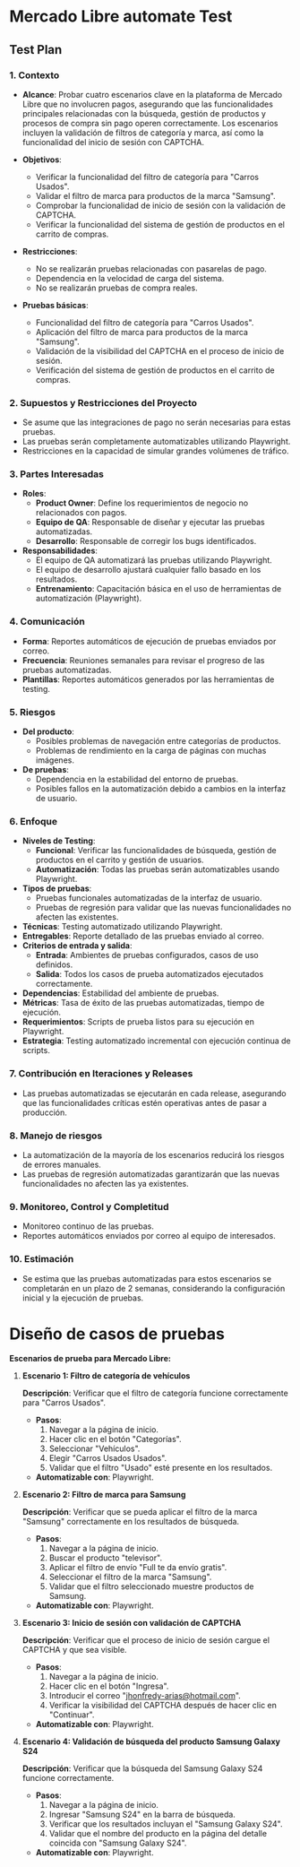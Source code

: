 # Mercado Libre automate Test

## **Test Plan**

### **1. Contexto**

- **Alcance**: Probar cuatro escenarios clave en la plataforma de Mercado Libre que no involucren pagos, asegurando que las funcionalidades principales relacionadas con la búsqueda, gestión de productos y procesos de compra sin pago operen correctamente. Los escenarios incluyen la validación de filtros de categoría y marca, así como la funcionalidad del inicio de sesión con CAPTCHA.
    
- **Objetivos**:
    
    - Verificar la funcionalidad del filtro de categoría para "Carros Usados".
    - Validar el filtro de marca para productos de la marca "Samsung".
    - Comprobar la funcionalidad de inicio de sesión con la validación de CAPTCHA.
    - Verificar la funcionalidad del sistema de gestión de productos en el carrito de compras.
- **Restricciones**:
    
    - No se realizarán pruebas relacionadas con pasarelas de pago.
    - Dependencia en la velocidad de carga del sistema.
    - No se realizarán pruebas de compra reales.
- **Pruebas básicas**:
    
    - Funcionalidad del filtro de categoría para "Carros Usados".
    - Aplicación del filtro de marca para productos de la marca "Samsung".
    - Validación de la visibilidad del CAPTCHA en el proceso de inicio de sesión.
    - Verificación del sistema de gestión de productos en el carrito de compras.

### **2. Supuestos y Restricciones del Proyecto**

- Se asume que las integraciones de pago no serán necesarias para estas pruebas.
- Las pruebas serán completamente automatizables utilizando Playwright.
- Restricciones en la capacidad de simular grandes volúmenes de tráfico.

### **3. Partes Interesadas**

- **Roles**:
    - **Product Owner**: Define los requerimientos de negocio no relacionados con pagos.
    - **Equipo de QA**: Responsable de diseñar y ejecutar las pruebas automatizadas.
    - **Desarrollo**: Responsable de corregir los bugs identificados.
- **Responsabilidades**:
    - El equipo de QA automatizará las pruebas utilizando Playwright.
    - El equipo de desarrollo ajustará cualquier fallo basado en los resultados.
    - **Entrenamiento**: Capacitación básica en el uso de herramientas de automatización (Playwright).

### **4. Comunicación**

- **Forma**: Reportes automáticos de ejecución de pruebas enviados por correo.
- **Frecuencia**: Reuniones semanales para revisar el progreso de las pruebas automatizadas.
- **Plantillas**: Reportes automáticos generados por las herramientas de testing.

### **5. Riesgos**

- **Del producto**:
    - Posibles problemas de navegación entre categorías de productos.
    - Problemas de rendimiento en la carga de páginas con muchas imágenes.
- **De pruebas**:
    - Dependencia en la estabilidad del entorno de pruebas.
    - Posibles fallos en la automatización debido a cambios en la interfaz de usuario.

### **6. Enfoque**

- **Niveles de Testing**:
    - **Funcional**: Verificar las funcionalidades de búsqueda, gestión de productos en el carrito y gestión de usuarios.
    - **Automatización**: Todas las pruebas serán automatizables usando Playwright.
- **Tipos de pruebas**:
    - Pruebas funcionales automatizadas de la interfaz de usuario.
    - Pruebas de regresión para validar que las nuevas funcionalidades no afecten las existentes.
- **Técnicas**: Testing automatizado utilizando Playwright.
- **Entregables**: Reporte detallado de las pruebas enviado al correo.
- **Criterios de entrada y salida**:
    - **Entrada**: Ambientes de pruebas configurados, casos de uso definidos.
    - **Salida**: Todos los casos de prueba automatizados ejecutados correctamente.
- **Dependencias**: Estabilidad del ambiente de pruebas.
- **Métricas**: Tasa de éxito de las pruebas automatizadas, tiempo de ejecución.
- **Requerimientos**: Scripts de prueba listos para su ejecución en Playwright.
- **Estrategia**: Testing automatizado incremental con ejecución continua de scripts.

### **7. Contribución en Iteraciones y Releases**

- Las pruebas automatizadas se ejecutarán en cada release, asegurando que las funcionalidades críticas estén operativas antes de pasar a producción.

### **8. Manejo de riesgos**

- La automatización de la mayoría de los escenarios reducirá los riesgos de errores manuales.
- Las pruebas de regresión automatizadas garantizarán que las nuevas funcionalidades no afecten las ya existentes.

### **9. Monitoreo, Control y Completitud**

- Monitoreo continuo de las pruebas.
- Reportes automáticos enviados por correo al equipo de interesados.

### **10. Estimación**

- Se estima que las pruebas automatizadas para estos escenarios se completarán en un plazo de 2 semanas, considerando la configuración inicial y la ejecución de pruebas.

# **Diseño de casos de pruebas**

**Escenarios de prueba para Mercado Libre:**

1. **Escenario 1: Filtro de categoría de vehículos**
    
    **Descripción**: Verificar que el filtro de categoría funcione correctamente para "Carros Usados".
    
    - **Pasos**:
        1. Navegar a la página de inicio.
        2. Hacer clic en el botón "Categorías".
        3. Seleccionar "Vehículos".
        4. Elegir "Carros Usados Usados".
        5. Validar que el filtro "Usado" esté presente en los resultados.
    - **Automatizable con**: Playwright.
2. **Escenario 2: Filtro de marca para Samsung**
    
    **Descripción**: Verificar que se pueda aplicar el filtro de la marca "Samsung" correctamente en los resultados de búsqueda.
    
    - **Pasos**:
        1. Navegar a la página de inicio.
        2. Buscar el producto "televisor".
        3. Aplicar el filtro de envío "Full te da envío gratis".
        4. Seleccionar el filtro de la marca "Samsung".
        5. Validar que el filtro seleccionado muestre productos de Samsung.
    - **Automatizable con**: Playwright.
3. **Escenario 3: Inicio de sesión con validación de CAPTCHA**
    
    **Descripción**: Verificar que el proceso de inicio de sesión cargue el CAPTCHA y que sea visible.
    
    - **Pasos**:
        1. Navegar a la página de inicio.
        2. Hacer clic en el botón "Ingresa".
        3. Introducir el correo "jhonfredy-arias@hotmail.com".
        4. Verificar la visibilidad del CAPTCHA después de hacer clic en "Continuar".
    - **Automatizable con**: Playwright.
4. **Escenario 4: Validación de búsqueda del producto Samsung Galaxy S24**
    
    **Descripción**: Verificar que la búsqueda del Samsung Galaxy S24 funcione correctamente.
    
    - **Pasos**:
        1. Navegar a la página de inicio.
        2. Ingresar "Samsung S24" en la barra de búsqueda.
        3. Verificar que los resultados incluyan el "Samsung Galaxy S24".
        4. Validar que el nombre del producto en la página del detalle coincida con "Samsung Galaxy S24".
    - **Automatizable con**: Playwright.